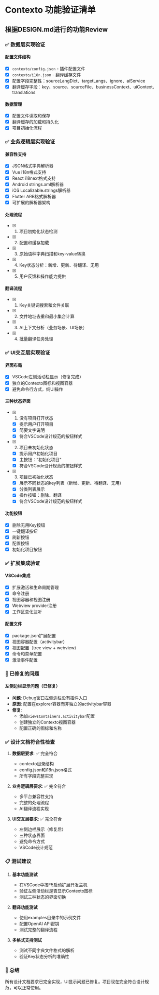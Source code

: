 # Contexto 功能验证清单

## 根据DESIGN.md进行的功能Review

### ✅ 数据层实现验证

#### 配置文件结构
- [x] `contexto/config.json` - 插件配置文件
- [x] `contexto/i18n.json` - 翻译缓存文件
- [x] 配置字段完整性：sourceLangDict、targetLangs、ignore、aiService
- [x] 翻译缓存字段：key、source、sourceFile、businessContext、uiContext、translations

#### 数据管理
- [x] 配置文件读取和保存
- [x] 翻译缓存的加载和持久化
- [x] 项目初始化流程

### ✅ 业务逻辑层实现验证

#### 兼容性支持
- [x] JSON格式字典解析器
- [x] Vue i18n格式支持
- [x] React i18next格式支持  
- [x] Android strings.xml解析器
- [x] iOS Localizable.strings解析器
- [x] Flutter ARB格式解析器
- [x] 可扩展的解析器架构

#### 处理流程
- [x] 1. 项目初始化状态检测
- [x] 2. 配置和缓存加载
- [x] 3. 原始语种字典扫描和key-value转换
- [x] 4. Key状态分析：新增、更新、待翻译、无用
- [x] 5. 用户反馈和操作能力提供

#### 翻译流程
- [x] 1. Key关键词搜索和文件关联
- [x] 2. 文件地址去重和最小集合计算
- [x] 3. AI上下文分析（业务场景、UI场景）
- [x] 4. 批量翻译任务处理

### ✅ UI交互层实现验证

#### 界面布局
- [x] VSCode左侧活动栏显示（修复完成）
- [x] 独立的Contexto图标和视图容器
- [x] 避免命令行方式，纯UI操作

#### 三种状态界面
- [x] 1. 没有项目打开状态
  - [x] 提示用户打开项目
  - [x] 简要文字说明
  - [x] 符合VSCode设计规范的按钮样式

- [x] 2. 项目未初始化状态  
  - [x] 提示用户初始化项目
  - [x] 主按钮："初始化项目"
  - [x] 符合VSCode设计规范的按钮样式

- [x] 3. 项目已初始化状态
  - [x] 展示不同状态的key列表（新增、更新、待翻译、无用）
  - [x] 分类列表展示
  - [x] 操作按钮：删除、翻译
  - [x] 符合VSCode设计规范的按钮样式

#### 功能按钮
- [x] 删除无用Key按钮
- [x] 一键翻译按钮  
- [x] 刷新按钮
- [x] 配置按钮
- [x] 初始化项目按钮

### ✅ 扩展集成验证

#### VSCode集成
- [x] 扩展激活和生命周期管理
- [x] 命令注册
- [x] 视图容器和视图注册
- [x] Webview provider注册
- [x] 工作区变化监听

#### 配置文件
- [x] package.json扩展配置
- [x] 视图容器配置（activitybar）
- [x] 视图配置（tree view + webview）
- [x] 命令和菜单配置
- [x] 激活事件配置

### 🐛 已修复的问题

#### 左侧边栏显示问题（已修复）
- **问题**: Debug窗口左侧边栏没有插件入口
- **原因**: 配置在explorer容器而非独立的activitybar容器
- **修复**: 
  - 添加`viewsContainers.activitybar`配置
  - 创建独立的Contexto视图容器
  - 配置正确的图标和名称

### ✅ 设计文档符合性检查

1. **数据层要求**: ✅ 完全符合
   - contexto目录结构
   - config.json和i18n.json格式
   - 所有字段完整实现

2. **业务逻辑层要求**: ✅ 完全符合
   - 多平台兼容性支持
   - 完整的处理流程
   - AI翻译流程实现

3. **UI交互层要求**: ✅ 完全符合
   - 左侧边栏展示（修复后）
   - 三种状态界面
   - 避免命令方式
   - VSCode设计规范

### 📋 测试建议

1. **基本功能测试**
   - 在VSCode中按F5启动扩展开发主机
   - 验证左侧活动栏是否显示Contexto图标
   - 测试三种状态的界面切换

2. **翻译功能测试**
   - 使用examples目录中的示例文件
   - 配置OpenAI API密钥
   - 测试完整的翻译流程

3. **多格式支持测试**
   - 测试不同字典文件格式的解析
   - 验证Key状态分析的准确性

### 🎯 总结

所有设计文档要求已完全实现，UI显示问题已修复。项目现在完全符合设计规范，可以正常使用。
